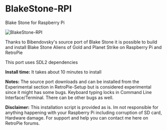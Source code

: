 # BlakeStone-RPI
Blake Stone for Raspberry Pi

![BlakeStone-RPI](https://raw.githubusercontent.com/tpo1990/BlakeStone-RPI/master/Screenshots/bstone3.png)

Thanks to Bibendovsky's source port of Blake Stone it is possible to build and install Blake Stone Aliens of Gold and Planet Strike
on Raspberry Pi and RetroPie

This port uses SDL2 dependencies

**Install time:**
It takes about 10 minutes to install

**Notes:**
The source port downloads and can be installed from the Experimental section in RetroPie-Setup but is considered experimental since it might has some bugs. Keyboard typing locks in
Command Line Interface/Terminal. There can be other bugs as well.

**Disclaimer:** This installation script is provided as is. Im not responsible for anything happening with your Raspberry Pi including corruption of SD card, Hardware damage. 
For support and help you can contact me here on RetroPie forums.
